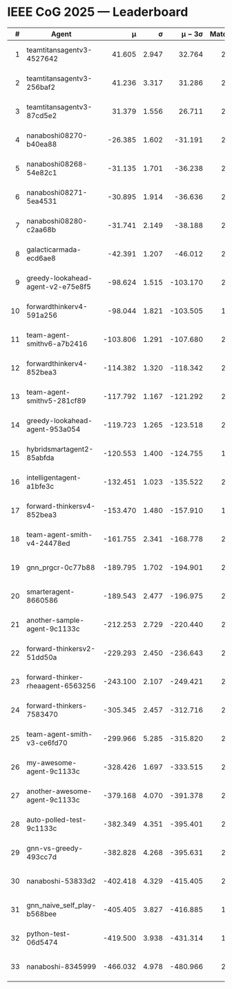 # IEEE CoG 2025 — Leaderboard

| # | Agent | μ | σ | μ − 3σ | Matches | Updated |
|---:|---|---:|---:|---:|---:|---|
| 1 | teamtitansagentv3-4527642 | 41.605 | 2.947 | 32.764 | 2100 | 2025-09-01 13:00 |
| 2 | teamtitansagentv3-256baf2 | 41.236 | 3.317 | 31.286 | 2618 | 2025-09-01 13:00 |
| 3 | teamtitansagentv3-87cd5e2 | 31.379 | 1.556 | 26.711 | 2158 | 2025-09-01 13:00 |
| 4 | nanaboshi08270-b40ea88 | -26.385 | 1.602 | -31.191 | 2480 | 2025-09-01 13:00 |
| 5 | nanaboshi08268-54e82c1 | -31.135 | 1.701 | -36.238 | 2520 | 2025-09-01 13:00 |
| 6 | nanaboshi08271-5ea4531 | -30.895 | 1.914 | -36.636 | 2340 | 2025-09-01 13:00 |
| 7 | nanaboshi08280-c2aa68b | -31.741 | 2.149 | -38.188 | 2500 | 2025-09-01 13:00 |
| 8 | galacticarmada-ecd6ae8 | -42.391 | 1.207 | -46.012 | 2200 | 2025-09-01 13:00 |
| 9 | greedy-lookahead-agent-v2-e75e8f5 | -98.624 | 1.515 | -103.170 | 2908 | 2025-09-01 13:00 |
| 10 | forwardthinkerv4-591a256 | -98.044 | 1.821 | -103.505 | 1891 | 2025-09-01 13:00 |
| 11 | team-agent-smithv6-a7b2416 | -103.806 | 1.291 | -107.680 | 2740 | 2025-09-01 13:00 |
| 12 | forwardthinkerv4-852bea3 | -114.382 | 1.320 | -118.342 | 2095 | 2025-09-01 13:00 |
| 13 | team-agent-smithv5-281cf89 | -117.792 | 1.167 | -121.292 | 2460 | 2025-09-01 13:00 |
| 14 | greedy-lookahead-agent-953a054 | -119.723 | 1.265 | -123.518 | 2648 | 2025-09-01 13:00 |
| 15 | hybridsmartagent2-85abfda | -120.553 | 1.400 | -124.755 | 1835 | 2025-09-01 13:00 |
| 16 | intelligentagent-a1bfe3c | -132.451 | 1.023 | -135.522 | 2214 | 2025-09-01 13:00 |
| 17 | forward-thinkersv4-852bea3 | -153.470 | 1.480 | -157.910 | 1813 | 2025-09-01 13:00 |
| 18 | team-agent-smith-v4-24478ed | -161.755 | 2.341 | -168.778 | 2420 | 2025-09-01 13:00 |
| 19 | gnn_prgcr-0c77b88 | -189.795 | 1.702 | -194.901 | 2080 | 2025-09-01 13:00 |
| 20 | smarteragent-8660586 | -189.543 | 2.477 | -196.975 | 2084 | 2025-09-01 13:00 |
| 21 | another-sample-agent-9c1133c | -212.253 | 2.729 | -220.440 | 2620 | 2025-09-01 13:00 |
| 22 | forward-thinkersv2-51dd50a | -229.293 | 2.450 | -236.643 | 2136 | 2025-09-01 13:00 |
| 23 | forward-thinker-rheaagent-6563256 | -243.100 | 2.107 | -249.421 | 2596 | 2025-09-01 13:00 |
| 24 | forward-thinkers-7583470 | -305.345 | 2.457 | -312.716 | 2440 | 2025-09-01 13:00 |
| 25 | team-agent-smith-v3-ce6fd70 | -299.966 | 5.285 | -315.820 | 2160 | 2025-09-01 13:00 |
| 26 | my-awesome-agent-9c1133c | -328.426 | 1.697 | -333.515 | 2540 | 2025-09-01 13:00 |
| 27 | another-awesome-agent-9c1133c | -379.168 | 4.070 | -391.378 | 2580 | 2025-09-01 13:00 |
| 28 | auto-polled-test-9c1133c | -382.349 | 4.351 | -395.401 | 2780 | 2025-09-01 13:00 |
| 29 | gnn-vs-greedy-493cc7d | -382.828 | 4.268 | -395.631 | 2260 | 2025-09-01 13:00 |
| 30 | nanaboshi-53833d2 | -402.418 | 4.329 | -415.405 | 2300 | 2025-09-01 13:00 |
| 31 | gnn_naive_self_play-b568bee | -405.405 | 3.827 | -416.885 | 1420 | 2025-09-01 13:00 |
| 32 | python-test-06d5474 | -419.500 | 3.938 | -431.314 | 1940 | 2025-09-01 13:00 |
| 33 | nanaboshi-8345999 | -466.032 | 4.978 | -480.966 | 2160 | 2025-09-01 13:00 |
